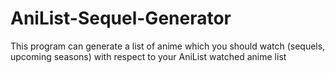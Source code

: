 # AniList-Sequel-Generator
This program can generate a list of anime which you should watch (sequels, upcoming seasons) with respect to your AniList watched anime list
